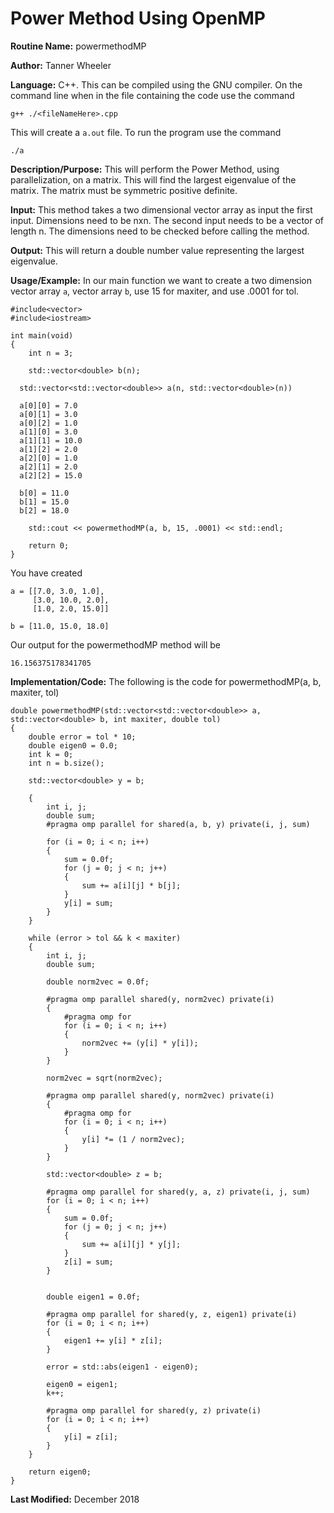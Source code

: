 # Power Method Using OpenMP

**Routine Name:** powermethodMP

**Author:** Tanner Wheeler

**Language:** C++.  This can be compiled using the GNU compiler.  On the command line when in the file containing the code use the command
```
g++ ./<fileNameHere>.cpp 
```
This will create a `a.out` file.  To run the program use the command
```
./a
```

**Description/Purpose:** This will perform the Power Method, using parallelization, on a matrix.  This will find the largest eigenvalue of the matrix.  The matrix must be symmetric positive definite.

**Input:** This method takes a two dimensional vector array as input the first input.  Dimensions need to be nxn.  The second input needs to be a vector of length n. The dimensions need to be checked before calling the method.

**Output:** This will return a double number value representing the largest eigenvalue.

**Usage/Example:**
In our main function we want to create a two dimension vector array `a`, vector array `b`, use 15 for maxiter, and use .0001 for tol.

```
#include<vector>
#include<iostream>

int main(void)
{
	int n = 3;

	std::vector<double> b(n);

  std::vector<std::vector<double>> a(n, std::vector<double>(n))

  a[0][0] = 7.0
  a[0][1] = 3.0
  a[0][2] = 1.0
  a[1][0] = 3.0
  a[1][1] = 10.0
  a[1][2] = 2.0
  a[2][0] = 1.0
  a[2][1] = 2.0
  a[2][2] = 15.0

  b[0] = 11.0
  b[1] = 15.0
  b[2] = 18.0

	std::cout << powermethodMP(a, b, 15, .0001) << std::endl;

	return 0;
}  
```
You have created 
```
a = [[7.0, 3.0, 1.0],
     [3.0, 10.0, 2.0],
     [1.0, 2.0, 15.0]]
     
b = [11.0, 15.0, 18.0]
```
Our output for the powermethodMP method will be
```
16.156375178341705
```


**Implementation/Code:** The following is the code for powermethodMP(a, b, maxiter, tol)
```
double powermethodMP(std::vector<std::vector<double>> a, std::vector<double> b, int maxiter, double tol)
{
	double error = tol * 10;
	double eigen0 = 0.0;
	int k = 0;
	int n = b.size();

	std::vector<double> y = b;

	{
		int i, j;
		double sum;
		#pragma omp parallel for shared(a, b, y) private(i, j, sum)

		for (i = 0; i < n; i++)
		{
			sum = 0.0f;
			for (j = 0; j < n; j++)
			{
				sum += a[i][j] * b[j];
			}
			y[i] = sum;
		}
	}

	while (error > tol && k < maxiter)
	{
		int i, j;
		double sum;
		
		double norm2vec = 0.0f;

		#pragma omp parallel shared(y, norm2vec) private(i)
		{
			#pragma omp for
			for (i = 0; i < n; i++)
			{
				norm2vec += (y[i] * y[i]);
			}
		}

		norm2vec = sqrt(norm2vec);

		#pragma omp parallel shared(y, norm2vec) private(i)
		{
			#pragma omp for
			for (i = 0; i < n; i++)
			{
				y[i] *= (1 / norm2vec);
			}
		}

		std::vector<double> z = b;

		#pragma omp parallel for shared(y, a, z) private(i, j, sum)
		for (i = 0; i < n; i++)
		{
			sum = 0.0f;
			for (j = 0; j < n; j++)
			{
				sum += a[i][j] * y[j];
			}
			z[i] = sum;
		}


		double eigen1 = 0.0f;

		#pragma omp parallel for shared(y, z, eigen1) private(i)
		for (i = 0; i < n; i++)
		{
			eigen1 += y[i] * z[i];
		}

		error = std::abs(eigen1 - eigen0);

		eigen0 = eigen1;
		k++;

		#pragma omp parallel for shared(y, z) private(i)
		for (i = 0; i < n; i++)
		{
			y[i] = z[i];
		}
	}

	return eigen0;
}
```

**Last Modified:** December 2018

